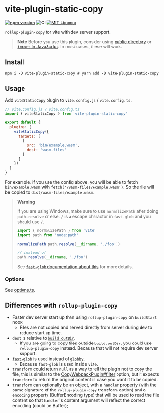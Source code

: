# vite-plugin-static-copy

[![npm version](https://badge.fury.io/js/vite-plugin-static-copy.svg)](https://badge.fury.io/js/vite-plugin-static-copy) ![CI](https://github.com/sapphi-red/vite-plugin-static-copy/workflows/CI/badge.svg) [![MIT License](http://img.shields.io/badge/license-MIT-blue.svg?style=flat)](LICENSE)

`rollup-plugin-copy` for vite with dev server support.

> **Note**
> Before you use this plugin, consider using [public directory](https://vitejs.dev/guide/assets.html#the-public-directory) or [`import` in JavaScript](https://vitejs.dev/guide/features.html#static-assets).
> In most cases, these will work.

## Install

```shell
npm i -D vite-plugin-static-copy # yarn add -D vite-plugin-static-copy
```

## Usage

Add `viteStaticCopy` plugin to `vite.config.js` / `vite.config.ts`.

```js
// vite.config.js / vite.config.ts
import { viteStaticCopy } from 'vite-plugin-static-copy'

export default {
  plugins: [
    viteStaticCopy({
      targets: [
        {
          src: 'bin/example.wasm',
          dest: 'wasm-files'
        }
      ]
    })
  ]
}
```

For example, if you use the config above, you will be able to fetch `bin/example.wasm` with `fetch('/wasm-files/example.wasm')`.
So the file will be copied to `dist/wasm-files/example.wasm`.

> **Warning**
>
> If you are using Windows, make sure to use `normalizePath` after doing `path.resolve` or else.
> `/` is a escape charactor in `fast-glob` and you should use `/`.
>
> ```js
> import { normalizePath } from 'vite'
> import path from 'node:path'
>
> normalizePath(path.resolve(__dirname, './foo'))
>
> // instead of
> path.resolve(__dirname, './foo')
> ```
>
> See [`fast-glob` documentation about this](https://github.com/mrmlnc/fast-glob#how-to-write-patterns-on-windows) for more details.

### Options

See [options.ts](https://github.com/sapphi-red/vite-plugin-static-copy/blob/main/src/options.ts).

## Differences with `rollup-plugin-copy`

- Faster dev server start up than using `rollup-plugin-copy` on `buildStart` hook.
  - Files are not copied and served directly from server during dev to reduce start up time.
- `dest` is relative to [`build.outDir`](https://vitejs.dev/config/build-options.html#build-outdir).
  - If you are going to copy files outside `build.outDir`, you could use `rollup-plugin-copy` instead. Because that will not require dev server support.
- [`fast-glob`](https://www.npmjs.com/package/fast-glob) is used instead of [`globby`](https://www.npmjs.com/package/globby).
  - Because `fast-glob` is used inside `vite`.
- `transform` could return `null` as a way to tell the plugin not to copy the file, this is similar to the [CopyWebpackPlugin#filter](https://webpack.js.org/plugins/copy-webpack-plugin/#filter) option, but it expects `transform` to return the original content in case you want it to be copied.
- `transform` can optionally be an object, with a `handler` property (with the same signature of the `rollup-plugin-copy` transform option) and a `encoding` property (BufferEncoding  type) that will be used to read the file content so that `handler`'s content argument will reflect the correct encoding (could be Buffer);